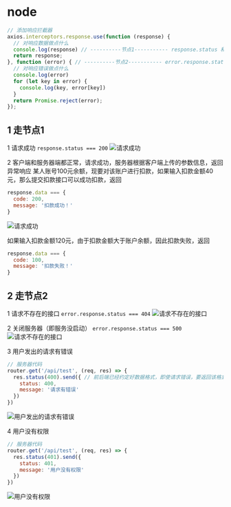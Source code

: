 # node

```js
// 添加响应拦截器
axios.interceptors.response.use(function (response) {
  // 对响应数据做点什么
  console.log(response) // ----------节点1----------- response.status 和 response.data.status
  return response;
}, function (error) { // ----------节点2----------- error.response.status 和 error.response.data.status
  // 对响应错误做点什么
  console.log(error)
  for (let key in error) {
    console.log(key, error[key])
  }
  return Promise.reject(error);
});
```
## 1 走节点1

1 请求成功 `response.status === 200`
![请求成功](https://image.newarea.site/20230723/01.png)

2 客户端和服务器端都正常，请求成功，服务器根据客户端上传的参数信息，返回异常响应
某人账号100元余额，现要对该账户进行扣款，如果输入扣款金额40元，那么提交扣款接口可以成功扣款，返回

```js
response.data === {
  code: 200,
  message: '扣款成功！'
}
```
![请求成功](https://image.newarea.site/20230723/06.png)

如果输入扣款金额120元，由于扣款金额大于账户余额，因此扣款失败，返回

```js
response.data === {
  code: 100,
  message: '扣款失败！'
}
```
## 2 走节点2

1 请求不存在的接口 `error.response.status === 404`
![请求不存在的接口](https://image.newarea.site/20230723/02.png)

2 关闭服务器（即服务没启动） `error.response.status === 500`
![请求不存在的接口](https://image.newarea.site/20230723/03.png)

3 用户发出的请求有错误

```js
// 服务器代码
router.get('/api/test', (req, res) => {
  res.status(400).send({ // 前后端已经约定好数据格式，即使请求错误，要返回该格式的错误信息给前端
    status: 400,
    message: '请求有错误'
  })
})
```
![用户发出的请求有错误](https://image.newarea.site/20230723/04.png)

4 用户没有权限

```js
// 服务器代码
router.get('/api/test', (req, res) => {
  res.status(401).send({
    status: 401,
    message: '用户没有权限'
  })
})
```
![用户没有权限](https://image.newarea.site/20230723/05.png)
